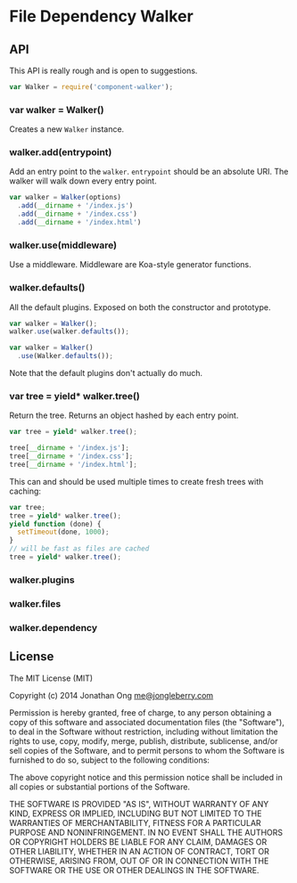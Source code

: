 
# File Dependency Walker

## API

This API is really rough and is open to suggestions.

```js
var Walker = require('component-walker');
```

### var walker = Walker()

Creates a new `Walker` instance.

### walker.add(entrypoint)

Add an entry point to the `walker`. `entrypoint` should be an absolute URI. The walker will walk down every entry point.

```js
var walker = Walker(options)
  .add(__dirname + '/index.js')
  .add(__dirname + '/index.css')
  .add(__dirname + '/index.html')
```

### walker.use(middleware)

Use a middleware.
Middleware are Koa-style generator functions.

### walker.defaults()

All the default plugins. Exposed on both the constructor and prototype.

```js
var walker = Walker();
walker.use(walker.defaults());

var walker = Walker()
  .use(Walker.defaults());
```

Note that the default plugins don't actually do much.

### var tree = yield* walker.tree()

Return the tree. Returns an object hashed by each entry point.

```js
var tree = yield* walker.tree();

tree[__dirname + '/index.js'];
tree[__dirname + '/index.css'];
tree[__dirname + '/index.html'];
```

This can and should be used multiple times to create fresh trees with caching:

```js
var tree;
tree = yield* walker.tree();
yield function (done) {
  setTimeout(done, 1000);
}
// will be fast as files are cached
tree = yield* walker.tree();
```

### walker.plugins

### walker.files

### walker.dependency

## License

The MIT License (MIT)

Copyright (c) 2014 Jonathan Ong me@jongleberry.com

Permission is hereby granted, free of charge, to any person obtaining a copy
of this software and associated documentation files (the "Software"), to deal
in the Software without restriction, including without limitation the rights
to use, copy, modify, merge, publish, distribute, sublicense, and/or sell
copies of the Software, and to permit persons to whom the Software is
furnished to do so, subject to the following conditions:

The above copyright notice and this permission notice shall be included in
all copies or substantial portions of the Software.

THE SOFTWARE IS PROVIDED "AS IS", WITHOUT WARRANTY OF ANY KIND, EXPRESS OR
IMPLIED, INCLUDING BUT NOT LIMITED TO THE WARRANTIES OF MERCHANTABILITY,
FITNESS FOR A PARTICULAR PURPOSE AND NONINFRINGEMENT. IN NO EVENT SHALL THE
AUTHORS OR COPYRIGHT HOLDERS BE LIABLE FOR ANY CLAIM, DAMAGES OR OTHER
LIABILITY, WHETHER IN AN ACTION OF CONTRACT, TORT OR OTHERWISE, ARISING FROM,
OUT OF OR IN CONNECTION WITH THE SOFTWARE OR THE USE OR OTHER DEALINGS IN
THE SOFTWARE.
